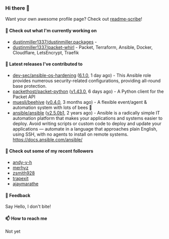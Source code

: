 ### Hi there 👋

Want your own awesome profile page? Check out [readme-scribe](https://github.com/muesli/readme-scribe)!

#### 🌱 Check out what I'm currently working on

- [dustinmiller1337/dustinmiller.packages](https://github.com/dustinmiller1337/dustinmiller.packages) - 
- [dustinmiller1337/packet-whirl](https://github.com/dustinmiller1337/packet-whirl) - Packet, Terraform, Ansible, Docker, Cloudflare, LetsEncrypt, Traefik

#### 🔭 Latest releases I've contributed to

- [dev-sec/ansible-os-hardening](https://github.com/dev-sec/ansible-os-hardening) ([6.1.0](https://github.com/dev-sec/ansible-os-hardening/releases/tag/6.1.0), 1 day ago) - This Ansible role provides numerous security-related configurations, providing all-round base protection.
- [packethost/packet-python](https://github.com/packethost/packet-python) ([v1.43.0](https://github.com/packethost/packet-python/releases/tag/v1.43.0), 6 days ago) - A Python client for the Packet API
- [muesli/beehive](https://github.com/muesli/beehive) ([v0.4.0](https://github.com/muesli/beehive/releases/tag/v0.4.0), 3 months ago) - A flexible event/agent &amp; automation system with lots of bees 🐝
- [ansible/ansible](https://github.com/ansible/ansible) ([v2.5.0b1](https://github.com/ansible/ansible/releases/tag/v2.5.0b1), 2 years ago) - Ansible is a radically simple IT automation platform that makes your applications and systems easier to deploy. Avoid writing scripts or custom code to deploy and update your applications — automate in a language that approaches plain English, using SSH, with no agents to install on remote systems. https://docs.ansible.com/ansible/

#### 👯 Check out some of my recent followers

- [andy-v-h](https://github.com/andy-v-h)
- [merhyz](https://github.com/merhyz)
- [zsmith928](https://github.com/zsmith928)
- [trapexit](https://github.com/trapexit)
- [ajaymarathe](https://github.com/ajaymarathe)

#### 💬 Feedback

Say Hello, I don't bite!

#### 📫 How to reach me

Not yet
